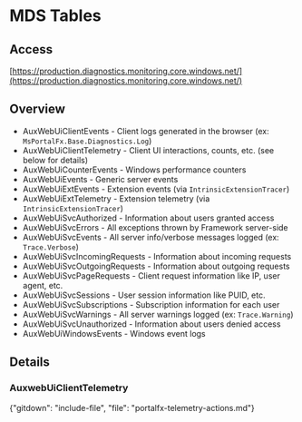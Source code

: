 
<tags
    ms.service="portalfx"
    ms.workload="portalfx"
    ms.tgt_pltfrm="portalfx"
    ms.devlang="portalfx"
    ms.topic="get-started-article"
    ms.date="08/06/2015"
    ms.author="thaodoan"/>

# MDS Tables

## Access

[https://production.diagnostics.monitoring.core.windows.net/](https://production.diagnostics.monitoring.core.windows.net/)

## Overview

- AuxWebUiClientEvents - Client logs generated in the browser (ex: `MsPortalFx.Base.Diagnostics.Log`)
- AuxWebUiClientTelemetry - Client UI interactions, counts, etc. (see below for details)
- AuxWebUiCounterEvents - Windows performance counters
- AuxWebUiEvents - Generic server events
- AuxWebUiExtEvents - Extension events (via `IntrinsicExtensionTracer`)
- AuxWebUiExtTelemetry - Extension telemetry (via `IntrinsicExtensionTracer`)
- AuxWebUiSvcAuthorized - Information about users granted access
- AuxWebUiSvcErrors - All exceptions thrown by Framework server-side
- AuxWebUiSvcEvents - All server info/verbose messages logged (ex: `Trace.Verbose`)
- AuxWebUiSvcIncomingRequests - Information about incoming requests
- AuxWebUiSvcOutgoingRequests - Information about outgoing requests
- AuxWebUiSvcPageRequests - Client request information like IP, user agent, etc.
- AuxWebUiSvcSessions - User session information like PUID, etc.
- AuxWebUiSvcSubscriptions - Subscription information for each user
- AuxWebUiSvcWarnings - All server warnings logged (ex: `Trace.Warning`)
- AuxWebUiSvcUnauthorized - Information about users denied access
- AuxWebUiWindowsEvents - Windows event logs

## Details

### AuxwebUiClientTelemetry

{"gitdown": "include-file", "file": "portalfx-telemetry-actions.md"}